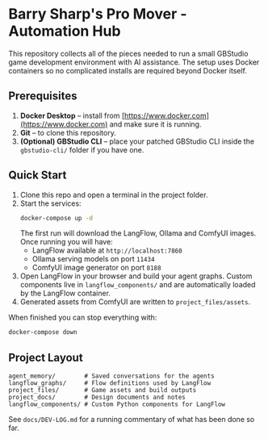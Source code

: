 # Barry Sharp's Pro Mover - Automation Hub

This repository collects all of the pieces needed to run a small GBStudio game development environment with AI assistance. The setup uses Docker containers so no complicated installs are required beyond Docker itself.

## Prerequisites

1. **Docker Desktop** – install from [https://www.docker.com](https://www.docker.com) and make sure it is running.
2. **Git** – to clone this repository.
3. **(Optional) GBStudio CLI** – place your patched GBStudio CLI inside the `gbstudio-cli/` folder if you have one.

## Quick Start

1. Clone this repo and open a terminal in the project folder.
2. Start the services:
   ```bash
   docker-compose up -d
   ```
   The first run will download the LangFlow, Ollama and ComfyUI images. Once running you will have:
   - LangFlow available at `http://localhost:7860`
   - Ollama serving models on port `11434`
   - ComfyUI image generator on port `8188`
3. Open LangFlow in your browser and build your agent graphs. Custom components live in `langflow_components/` and are automatically loaded by the LangFlow container.
4. Generated assets from ComfyUI are written to `project_files/assets`.

When finished you can stop everything with:
```bash
docker-compose down
```

## Project Layout

```
agent_memory/        # Saved conversations for the agents
langflow_graphs/     # Flow definitions used by LangFlow
project_files/       # Game assets and build outputs
project_docs/        # Design documents and notes
langflow_components/ # Custom Python components for LangFlow
```

See `docs/DEV-LOG.md` for a running commentary of what has been done so far.

